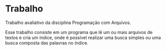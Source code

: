 # Trabalho
Trabalho avaliativo da disciplina Programação com Arquivos.

Esse trabalho consiste em um programa que lê um ou mais arquivos de textos e cria um índice, onde é possível realizar uma busca simples ou uma busca composta das palavras no índice.
